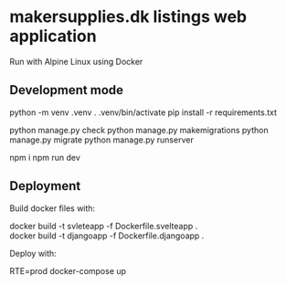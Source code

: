 # makersupplies.dk listings web application

Run with Alpine Linux using Docker



## Development mode

python -m venv .venv
. .venv/bin/activate
pip install -r requirements.txt

python manage.py check
python manage.py makemigrations
python manage.py migrate
python manage.py runserver

npm i
npm run dev

## Deployment

Build docker files with:

docker build -t svleteapp -f Dockerfile.svelteapp .
<br>
docker build -t djangoapp -f Dockerfile.djangoapp .

Deploy with:

RTE=prod docker-compose up
